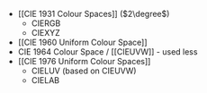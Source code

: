 - [[CIE 1931 Colour Spaces]] ($2\degree$)
	- CIERGB
	- CIEXYZ
- [[CIE 1960 Uniform Colour Space]]
- CIE 1964 Colour Space / [[CIEUVW]] - used less
- [[CIE 1976 Uniform Colour Spaces]]
	- CIELUV (based on CIEUVW)
	- CIELAB